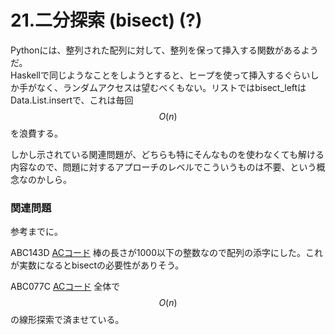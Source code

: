 # 21.二分探索 \(bisect\) \(?\)

Pythonには、整列された配列に対して、整列を保って挿入する関数があるようだ。  
Haskellで同じようなことをしようとすると、ヒープを使って挿入するぐらいしか手がなく、ランダムアクセスは望むべくもない。リストではbisect\_leftはData.List.insertで、これは毎回$$O(n)$$を浪費する。

しかし示されている関連問題が、どちらも特にそんなものを使わなくても解ける内容なので、問題に対するアプローチのレベルでこういうものは不要、という概念なのかしら。

### 関連問題

参考までに。

ABC143D [ACコード](https://atcoder.jp/contests/abc143/submissions/14003171) 棒の長さが1000以下の整数なので配列の添字にした。これが実数になるとbisectの必要性がありそう。  
ABC077C [ACコード](https://atcoder.jp/contests/abc077/submissions/22956005) 全体で$$O(n)$$の線形探索で済ませている。

